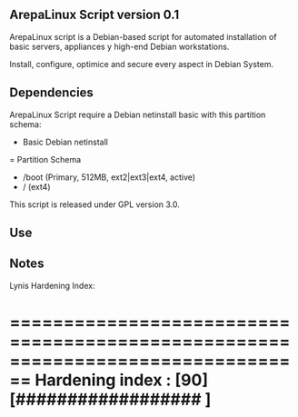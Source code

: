 ArepaLinux Script version 0.1
-----------------------------

ArepaLinux script is a Debian-based script for automated installation of basic
servers, appliances y high-end Debian workstations.

Install, configure, optimice and secure every aspect in Debian System.

Dependencies
------------

ArepaLinux Script require a Debian netinstall basic with this partition schema:

- Basic Debian netinstall

= Partition Schema
- /boot (Primary, 512MB, ext2|ext3|ext4, active)
- / (ext4)


This script is released under GPL version 3.0.

Use
---

Notes
-----

Lynis Hardening Index:

================================================================================
  Hardening index : [90]     [##################  ]
================================================================================
